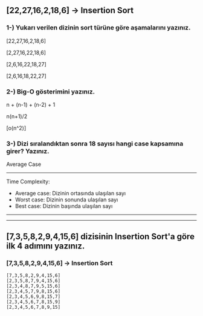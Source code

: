 ## [22,27,16,2,18,6] -> Insertion Sort 

### 1-) Yukarı verilen dizinin sort türüne göre aşamalarını yazınız.

[22,27,16,2,18,6]

[2,27,16,22,18,6]

[2,6,16,22,18,27]

[2,6,16,18,22,27]

### 2-) Big-O gösterimini yazınız.

n + (n-1) + (n-2) + 1

n(n+1)/2

[o(n^2)]

### 3-) Dizi sıralandıktan sonra 18 sayısı hangi case kapsamına girer? Yazınız.
Average Case
<hr>
Time Complexity: 
    
 - Average case: Dizinin ortasında ulaşılan sayı 
 - Worst case: Dizinin sonunda ulaşılan sayı
 - Best case: Dizinin başında ulaşılan sayı

<hr>
<hr>

## [7,3,5,8,2,9,4,15,6] dizisinin Insertion Sort'a göre ilk 4 adımını yazınız.

### [7,3,5,8,2,9,4,15,6] -> Insertion Sort

    [7,3,5,8,2,9,4,15,6]
    [2,3,5,8,7,9,4,15,6]
    [2,3,4,8,7,9,5,15,6]
    [2,3,4,5,7,9,8,15,6]
    [2,3,4,5,6,9,8,15,7]
    [2,3,4,5,6,7,8,15,9]
    [2,3,4,5,6,7,8,9,15]
